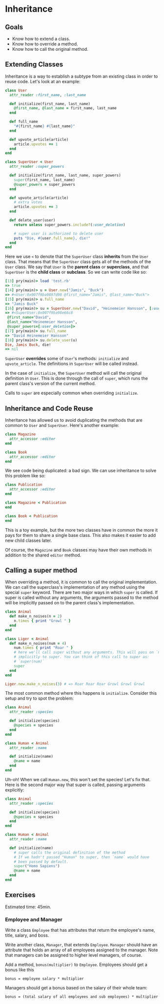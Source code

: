 # Inheritance
## Goals

* Know how to extend a class.
* Know how to override a method.
* Know how to call the original method.

## Extending Classes
Inheritance is a way to establish a subtype from an existing class in
order to reuse code. Let's look at an example:

```ruby
class User
  attr_reader :first_name, :last_name

  def initialize(first_name, last_name)
    @first_name, @last_name = first_name, last_name
  end

  def full_name
    "#{first_name} #{last_name}"
  end

  def upvote_article(article)
    article.upvotes += 1
  end
end

class SuperUser < User
  attr_reader :super_powers

  def initialize(first_name, last_name, super_powers)
    super(first_name, last_name)
    @super_powers = super_powers
  end

  def upvote_article(article)
    # extra votes
    article.upvotes += 3
  end

  def delete_user(user)
    return unless super_powers.include?(:user_deletion)

    # super user is authorized to delete user
    puts "Die, #{user.full_name}, die!"
  end
end
```

Here we use `<` to denote that the `SuperUser` class **inherits** from
the `User` class. That means that the `SuperUser` class gets all of
the methods of the `User` class. We say that `User` is the **parent
class** or **superclass**, and that `SuperUser` is the **child class**
or **subclass**. So we can write code like so:

```ruby
[13] pry(main)> load 'test.rb'
=> true
[14] pry(main)> u = User.new("Jamis", "Buck")
=> #<User:0x007f9ba9897d98 @first_name="Jamis", @last_name="Buck">
[15] pry(main)> u.full_name
=> "Jamis Buck"
[16] pry(main)> su = SuperUser.new("David", "Heinemeier Hansson", [:user_deletion])
=> #<SuperUser:0x007f9ba98e66c8
 @first_name="David",
 @last_name="Heinemeier Hansson",
 @super_powers=[:user_deletion]>
[17] pry(main)> su.full_name
=> "David Heinemeier Hansson"
[18] pry(main)> su.delete_user(u)
Die, Jamis Buck, die!
=> nil
```

`SuperUser` **overrides** some of `User`'s methods: `initialize` and
`upvote_article`. The definitions in `SuperUser` will be called
instead.

In the case of `initialize`, the `SuperUser` method will call the
original definition in `User`. This is done through the call of
`super`, which runs the parent class's version of the current method.

Calls to `super` are especially common when overriding `initialize`.

## Inheritance and Code Reuse

Inheritance has allowed us to avoid duplicating the methods that are
common to `User` and `SuperUser`. Here's another example:

```ruby
class Magazine
  attr_accessor :editor
end

class Book
  attr_accessor :editor
end
```

We see code being duplicated: a bad sign. We can use inheritance to
solve this problem like so:

```ruby
class Publication
  attr_accessor :editor
end

class Magazine < Publication
end

class Book < Publication
end
```

This is a toy example, but the more two classes have in common the
more it pays for them to share a single base class. This also makes it
easier to add new child classes later.

Of course, the `Magazine` and `Book` classes may have their own
methods in addition to the shared `editor` method.

## Calling a super method

When overriding a method, it is common to call the original 
implementation. We can call the superclass's implementation of any 
method using the special `super` keyword. There are two major ways 
in which `super` is called. If super is called without any arguments, 
the arguments passed to the method will be implicitly passed on 
to the parent class's implementation.

```ruby
class Animal
  def make_n_noises(n = 2)
    n.times { print "Growl " }
  end
end

class Liger < Animal
  def make_n_noises(num = 4)
    num.times { print "Roar " }
    # here we'll call super without any arguments. This will pass on `num` 
    # implicitly to super. You can think of this call to super as:
    # `super(num)`
    super
  end
end

Liger.new.make_n_noises(3) # => Roar Roar Roar Growl Growl Growl
```

The most common method where this happens is `initialize`. Consider this 
setup and try to spot the problem:

```ruby
class Animal
  attr_reader :species

  def initialize(species)
    @species = species
  end
end

class Human < Animal
  attr_reader :name

  def initialize(name)
    @name = name
  end
end
```

Uh-oh! When we call `Human.new`, this won't set the species! Let's fix
that. Here is the second major way that super is called, passing 
arguments explicitly:

```ruby
class Animal
  attr_reader :species

  def initialize(species)
    @species = species
  end
end

class Human < Animal
  attr_reader :name

  def initialize(name)
    # super calls the original definition of the method
    # If we hadn't passed "Human" to super, then `name` would have
    # been passed by default.
    super("Homo Sapiens")
    @name = name
  end
end
```

## Exercises

Estimated time: 45min.

### Employee and Manager

Write a class `Employee` that has attributes that return the
employee's name, title, salary, and boss.

Write another class, `Manager`, that extends `Employee`. `Manager`
should have an attribute that holds an array of all employees assigned
to the manager. Note that managers can be assigned to higher level
managers, of course.

Add a method, `bonus(multiplier)` to `Employee`. Employees
should get a bonus like this

    bonus = employee salary * multiplier

Managers should get a bonus based on the salary of their whole team:

    bonus = (total salary of all employees and sub employees) * multiplier
